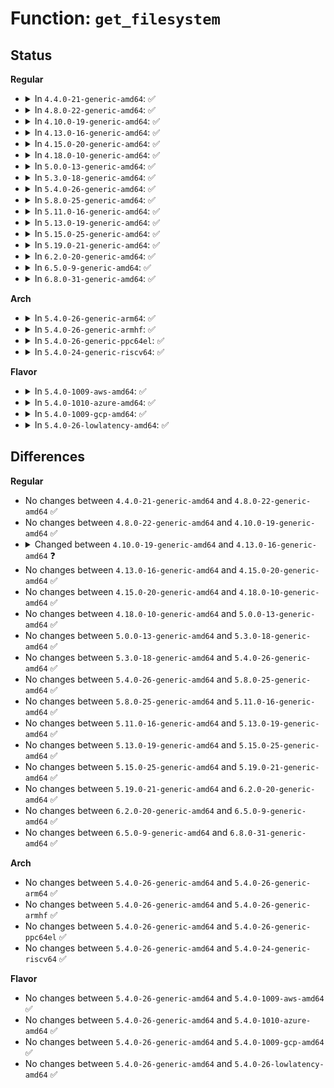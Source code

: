 # Function: <code>get_filesystem</code>

## Status
<b>Regular</b>
<ul>
<li>
<details>
<summary>In <code>4.4.0-21-generic-amd64</code>: ✅</summary>

```c
void get_filesystem(struct file_system_type * fs)
```

```json
{
  "name": "get_filesystem",
  "collision_type": "Unique Global",
  "inline_type": "No",
  "funcs": [
    {
      "addr": 18446744071581119376,
      "name": "get_filesystem",
      "external": true,
      "loc": "fs/filesystems.c:36",
      "file": "fs/filesystems.c",
      "inline": "seen, unknown",
      "caller_inline": [],
      "caller_func": [
        "fs/super.c:sget_userns"
      ]
    }
  ],
  "symbols": [
    {
      "addr": 18446744071581119376,
      "name": "get_filesystem",
      "section": ".text",
      "bind": "STB_GLOBAL",
      "size": 20
    }
  ]
}
```
</details>
</li>
<li>
<details>
<summary>In <code>4.8.0-22-generic-amd64</code>: ✅</summary>

```c
void get_filesystem(struct file_system_type * fs)
```

```json
{
  "name": "get_filesystem",
  "collision_type": "Unique Global",
  "inline_type": "No",
  "funcs": [
    {
      "addr": 18446744071581285104,
      "name": "get_filesystem",
      "external": true,
      "loc": "fs/filesystems.c:36",
      "file": "fs/filesystems.c",
      "inline": "seen, unknown",
      "caller_inline": [],
      "caller_func": [
        "fs/super.c:sget_userns"
      ]
    }
  ],
  "symbols": [
    {
      "addr": 18446744071581285104,
      "name": "get_filesystem",
      "section": ".text",
      "bind": "STB_GLOBAL",
      "size": 20
    }
  ]
}
```
</details>
</li>
<li>
<details>
<summary>In <code>4.10.0-19-generic-amd64</code>: ✅</summary>

```c
void get_filesystem(struct file_system_type * fs)
```

```json
{
  "name": "get_filesystem",
  "collision_type": "Unique Global",
  "inline_type": "No",
  "funcs": [
    {
      "addr": 18446744071581363520,
      "name": "get_filesystem",
      "external": true,
      "loc": "fs/filesystems.c:36",
      "file": "fs/filesystems.c",
      "inline": "seen, unknown",
      "caller_inline": [],
      "caller_func": [
        "fs/super.c:sget_userns"
      ]
    }
  ],
  "symbols": [
    {
      "addr": 18446744071581363520,
      "name": "get_filesystem",
      "section": ".text",
      "bind": "STB_GLOBAL",
      "size": 20
    }
  ]
}
```
</details>
</li>
<li>
<details>
<summary>In <code>4.13.0-16-generic-amd64</code>: ✅</summary>

```c
struct file_system_type * get_filesystem(struct file_system_type * fs)
```

```json
{
  "name": "get_filesystem",
  "collision_type": "Unique Global",
  "inline_type": "No",
  "funcs": [
    {
      "addr": 18446744071581418880,
      "name": "get_filesystem",
      "external": true,
      "loc": "fs/filesystems.c:36",
      "file": "fs/filesystems.c",
      "inline": "seen, unknown",
      "caller_inline": [],
      "caller_func": [
        "fs/super.c:sget_userns"
      ]
    }
  ],
  "symbols": [
    {
      "addr": 18446744071581418880,
      "name": "get_filesystem",
      "section": ".text",
      "bind": "STB_GLOBAL",
      "size": 28
    }
  ]
}
```
</details>
</li>
<li>
<details>
<summary>In <code>4.15.0-20-generic-amd64</code>: ✅</summary>

```c
struct file_system_type * get_filesystem(struct file_system_type * fs)
```

```json
{
  "name": "get_filesystem",
  "collision_type": "Unique Global",
  "inline_type": "No",
  "funcs": [
    {
      "addr": 18446744071581560448,
      "name": "get_filesystem",
      "external": true,
      "loc": "fs/filesystems.c:37",
      "file": "fs/filesystems.c",
      "inline": "seen, unknown",
      "caller_inline": [],
      "caller_func": [
        "fs/super.c:sget_userns"
      ]
    }
  ],
  "symbols": [
    {
      "addr": 18446744071581560448,
      "name": "get_filesystem",
      "section": ".text",
      "bind": "STB_GLOBAL",
      "size": 28
    }
  ]
}
```
</details>
</li>
<li>
<details>
<summary>In <code>4.18.0-10-generic-amd64</code>: ✅</summary>

```c
struct file_system_type * get_filesystem(struct file_system_type * fs)
```

```json
{
  "name": "get_filesystem",
  "collision_type": "Unique Global",
  "inline_type": "No",
  "funcs": [
    {
      "addr": 18446744071581717120,
      "name": "get_filesystem",
      "external": true,
      "loc": "fs/filesystems.c:37",
      "file": "fs/filesystems.c",
      "inline": "seen, unknown",
      "caller_inline": [],
      "caller_func": [
        "fs/super.c:sget_userns"
      ]
    }
  ],
  "symbols": [
    {
      "addr": 18446744071581717120,
      "name": "get_filesystem",
      "section": ".text",
      "bind": "STB_GLOBAL",
      "size": 28
    }
  ]
}
```
</details>
</li>
<li>
<details>
<summary>In <code>5.0.0-13-generic-amd64</code>: ✅</summary>

```c
struct file_system_type * get_filesystem(struct file_system_type * fs)
```

```json
{
  "name": "get_filesystem",
  "collision_type": "Unique Global",
  "inline_type": "No",
  "funcs": [
    {
      "addr": 18446744071581803840,
      "name": "get_filesystem",
      "external": true,
      "loc": "fs/filesystems.c:37",
      "file": "fs/filesystems.c",
      "inline": "seen, unknown",
      "caller_inline": [],
      "caller_func": [
        "fs/super.c:sget_userns"
      ]
    }
  ],
  "symbols": [
    {
      "addr": 18446744071581803840,
      "name": "get_filesystem",
      "section": ".text",
      "bind": "STB_GLOBAL",
      "size": 28
    }
  ]
}
```
</details>
</li>
<li>
<details>
<summary>In <code>5.3.0-18-generic-amd64</code>: ✅</summary>

```c
struct file_system_type * get_filesystem(struct file_system_type * fs)
```

```json
{
  "name": "get_filesystem",
  "collision_type": "Unique Global",
  "inline_type": "No",
  "funcs": [
    {
      "addr": 18446744071581922704,
      "name": "get_filesystem",
      "external": true,
      "loc": "fs/filesystems.c:38",
      "file": "fs/filesystems.c",
      "inline": "seen, unknown",
      "caller_inline": [],
      "caller_func": [
        "kernel/cgroup/cgroup.c:cpuset_init_fs_context",
        "fs/super.c:sget",
        "fs/super.c:sget_fc",
        "fs/fs_context.c:vfs_dup_fs_context",
        "fs/fs_context.c:alloc_fs_context"
      ]
    }
  ],
  "symbols": [
    {
      "addr": 18446744071581922704,
      "name": "get_filesystem",
      "section": ".text",
      "bind": "STB_GLOBAL",
      "size": 30
    }
  ]
}
```
</details>
</li>
<li>
<details>
<summary>In <code>5.4.0-26-generic-amd64</code>: ✅</summary>

```c
struct file_system_type * get_filesystem(struct file_system_type * fs)
```

```json
{
  "name": "get_filesystem",
  "collision_type": "Unique Global",
  "inline_type": "No",
  "funcs": [
    {
      "addr": 18446744071581995104,
      "name": "get_filesystem",
      "external": true,
      "loc": "fs/filesystems.c:38",
      "file": "fs/filesystems.c",
      "inline": "seen, unknown",
      "caller_inline": [],
      "caller_func": [
        "kernel/cgroup/cgroup.c:cpuset_init_fs_context",
        "fs/super.c:sget",
        "fs/super.c:sget_fc",
        "fs/fs_context.c:vfs_dup_fs_context",
        "fs/fs_context.c:alloc_fs_context"
      ]
    }
  ],
  "symbols": [
    {
      "addr": 18446744071581995104,
      "name": "get_filesystem",
      "section": ".text",
      "bind": "STB_GLOBAL",
      "size": 30
    }
  ]
}
```
</details>
</li>
<li>
<details>
<summary>In <code>5.8.0-25-generic-amd64</code>: ✅</summary>

```c
struct file_system_type * get_filesystem(struct file_system_type * fs)
```

```json
{
  "name": "get_filesystem",
  "collision_type": "Unique Global",
  "inline_type": "No",
  "funcs": [
    {
      "addr": 18446744071582229152,
      "name": "get_filesystem",
      "external": true,
      "loc": "fs/filesystems.c:38",
      "file": "fs/filesystems.c",
      "inline": "seen, unknown",
      "caller_inline": [],
      "caller_func": [
        "kernel/cgroup/cgroup.c:cpuset_init_fs_context",
        "fs/super.c:sget",
        "fs/super.c:sget_fc",
        "fs/fs_context.c:vfs_dup_fs_context",
        "fs/fs_context.c:alloc_fs_context"
      ]
    }
  ],
  "symbols": [
    {
      "addr": 18446744071582229152,
      "name": "get_filesystem",
      "section": ".text",
      "bind": "STB_GLOBAL",
      "size": 32
    }
  ]
}
```
</details>
</li>
<li>
<details>
<summary>In <code>5.11.0-16-generic-amd64</code>: ✅</summary>

```c
struct file_system_type * get_filesystem(struct file_system_type * fs)
```

```json
{
  "name": "get_filesystem",
  "collision_type": "Unique Global",
  "inline_type": "No",
  "funcs": [
    {
      "addr": 18446744071582277552,
      "name": "get_filesystem",
      "external": true,
      "loc": "fs/filesystems.c:38",
      "file": "fs/filesystems.c",
      "inline": "seen, unknown",
      "caller_inline": [],
      "caller_func": [
        "kernel/cgroup/cgroup.c:cpuset_init_fs_context",
        "fs/super.c:sget",
        "fs/super.c:sget_fc",
        "fs/fs_context.c:vfs_dup_fs_context",
        "fs/fs_context.c:alloc_fs_context"
      ]
    }
  ],
  "symbols": [
    {
      "addr": 18446744071582277552,
      "name": "get_filesystem",
      "section": ".text",
      "bind": "STB_GLOBAL",
      "size": 32
    }
  ]
}
```
</details>
</li>
<li>
<details>
<summary>In <code>5.13.0-19-generic-amd64</code>: ✅</summary>

```c
struct file_system_type * get_filesystem(struct file_system_type * fs)
```

```json
{
  "name": "get_filesystem",
  "collision_type": "Unique Global",
  "inline_type": "No",
  "funcs": [
    {
      "addr": 18446744071582303088,
      "name": "get_filesystem",
      "external": true,
      "loc": "fs/filesystems.c:38",
      "file": "fs/filesystems.c",
      "inline": "seen, unknown",
      "caller_inline": [],
      "caller_func": [
        "kernel/cgroup/cgroup.c:cpuset_init_fs_context",
        "fs/super.c:sget",
        "fs/super.c:sget_fc",
        "fs/fs_context.c:vfs_dup_fs_context",
        "fs/fs_context.c:alloc_fs_context"
      ]
    }
  ],
  "symbols": [
    {
      "addr": 18446744071582303088,
      "name": "get_filesystem",
      "section": ".text",
      "bind": "STB_GLOBAL",
      "size": 32
    }
  ]
}
```
</details>
</li>
<li>
<details>
<summary>In <code>5.15.0-25-generic-amd64</code>: ✅</summary>

```c
struct file_system_type * get_filesystem(struct file_system_type * fs)
```

```json
{
  "name": "get_filesystem",
  "collision_type": "Unique Global",
  "inline_type": "No",
  "funcs": [
    {
      "addr": 18446744071582622144,
      "name": "get_filesystem",
      "external": true,
      "loc": "fs/filesystems.c:38",
      "file": "fs/filesystems.c",
      "inline": "seen, unknown",
      "caller_inline": [],
      "caller_func": [
        "kernel/cgroup/cgroup.c:cpuset_init_fs_context",
        "fs/super.c:sget",
        "fs/super.c:sget_fc",
        "fs/fs_context.c:vfs_dup_fs_context",
        "fs/fs_context.c:alloc_fs_context"
      ]
    }
  ],
  "symbols": [
    {
      "addr": 18446744071582622144,
      "name": "get_filesystem",
      "section": ".text",
      "bind": "STB_GLOBAL",
      "size": 32
    }
  ]
}
```
</details>
</li>
<li>
<details>
<summary>In <code>5.19.0-21-generic-amd64</code>: ✅</summary>

```c
struct file_system_type * get_filesystem(struct file_system_type * fs)
```

```json
{
  "name": "get_filesystem",
  "collision_type": "Unique Global",
  "inline_type": "No",
  "funcs": [
    {
      "addr": 18446744071583157536,
      "name": "get_filesystem",
      "external": true,
      "loc": "fs/filesystems.c:38",
      "file": "fs/filesystems.c",
      "inline": "seen, unknown",
      "caller_inline": [],
      "caller_func": [
        "kernel/cgroup/cgroup.c:cpuset_init_fs_context",
        "fs/super.c:sget",
        "fs/super.c:sget_fc",
        "fs/fs_context.c:vfs_dup_fs_context",
        "fs/fs_context.c:alloc_fs_context"
      ]
    }
  ],
  "symbols": [
    {
      "addr": 18446744071583157536,
      "name": "get_filesystem",
      "section": ".text",
      "bind": "STB_GLOBAL",
      "size": 37
    }
  ]
}
```
</details>
</li>
<li>
<details>
<summary>In <code>6.2.0-20-generic-amd64</code>: ✅</summary>

```c
struct file_system_type * get_filesystem(struct file_system_type * fs)
```

```json
{
  "name": "get_filesystem",
  "collision_type": "Unique Global",
  "inline_type": "No",
  "funcs": [
    {
      "addr": 18446744071583731440,
      "name": "get_filesystem",
      "external": true,
      "loc": "fs/filesystems.c:38",
      "file": "fs/filesystems.c",
      "inline": "seen, unknown",
      "caller_inline": [],
      "caller_func": [
        "kernel/cgroup/cgroup.c:cpuset_init_fs_context",
        "fs/super.c:sget",
        "fs/super.c:sget_fc",
        "fs/fs_context.c:alloc_fs_context"
      ]
    }
  ],
  "symbols": [
    {
      "addr": 18446744071583731440,
      "name": "get_filesystem",
      "section": ".text",
      "bind": "STB_GLOBAL",
      "size": 37
    }
  ]
}
```
</details>
</li>
<li>
<details>
<summary>In <code>6.5.0-9-generic-amd64</code>: ✅</summary>

```c
struct file_system_type * get_filesystem(struct file_system_type * fs)
```

```json
{
  "name": "get_filesystem",
  "collision_type": "Unique Global",
  "inline_type": "No",
  "funcs": [
    {
      "addr": 18446744071583948480,
      "name": "get_filesystem",
      "external": true,
      "loc": "fs/filesystems.c:38",
      "file": "fs/filesystems.c",
      "inline": "seen, unknown",
      "caller_inline": [],
      "caller_func": [
        "kernel/cgroup/cgroup.c:cpuset_init_fs_context",
        "fs/super.c:sget",
        "fs/super.c:sget_fc",
        "fs/fs_context.c:alloc_fs_context"
      ]
    }
  ],
  "symbols": [
    {
      "addr": 18446744071583948480,
      "name": "get_filesystem",
      "section": ".text",
      "bind": "STB_GLOBAL",
      "size": 37
    }
  ]
}
```
</details>
</li>
<li>
<details>
<summary>In <code>6.8.0-31-generic-amd64</code>: ✅</summary>

```c
struct file_system_type * get_filesystem(struct file_system_type * fs)
```

```json
{
  "name": "get_filesystem",
  "collision_type": "Unique Global",
  "inline_type": "No",
  "funcs": [
    {
      "addr": 18446744071584155920,
      "name": "get_filesystem",
      "external": true,
      "loc": "fs/filesystems.c:38",
      "file": "fs/filesystems.c",
      "inline": "seen, unknown",
      "caller_inline": [],
      "caller_func": [
        "kernel/cgroup/cgroup.c:cpuset_init_fs_context",
        "fs/super.c:sget",
        "fs/super.c:sget_fc",
        "fs/fs_context.c:alloc_fs_context"
      ]
    }
  ],
  "symbols": [
    {
      "addr": 18446744071584155920,
      "name": "get_filesystem",
      "section": ".text",
      "bind": "STB_GLOBAL",
      "size": 37
    }
  ]
}
```
</details>
</li>
</ul>
<b>Arch</b>
<ul>
<li>
<details>
<summary>In <code>5.4.0-26-generic-arm64</code>: ✅</summary>

```c
struct file_system_type * get_filesystem(struct file_system_type * fs)
```

```json
{
  "name": "get_filesystem",
  "collision_type": "Unique Global",
  "inline_type": "No",
  "funcs": [
    {
      "addr": 18446603336493512624,
      "name": "get_filesystem",
      "external": true,
      "loc": "fs/filesystems.c:38",
      "file": "fs/filesystems.c",
      "inline": "seen, unknown",
      "caller_inline": [],
      "caller_func": [
        "kernel/cgroup/cgroup.c:cpuset_init_fs_context",
        "fs/super.c:sget",
        "fs/super.c:sget_fc",
        "fs/fs_context.c:vfs_dup_fs_context",
        "fs/fs_context.c:alloc_fs_context"
      ]
    }
  ],
  "symbols": [
    {
      "addr": 18446603336493512624,
      "name": "get_filesystem",
      "section": ".text",
      "bind": "STB_GLOBAL",
      "size": 48
    }
  ]
}
```
</details>
</li>
<li>
<details>
<summary>In <code>5.4.0-26-generic-armhf</code>: ✅</summary>

```c
struct file_system_type * get_filesystem(struct file_system_type * fs)
```

```json
{
  "name": "get_filesystem",
  "collision_type": "Unique Global",
  "inline_type": "No",
  "funcs": [
    {
      "addr": 3227066764,
      "name": "get_filesystem",
      "external": true,
      "loc": "fs/filesystems.c:38",
      "file": "fs/filesystems.c",
      "inline": "seen, unknown",
      "caller_inline": [],
      "caller_func": [
        "kernel/cgroup/cgroup.c:cpuset_init_fs_context",
        "fs/super.c:sget",
        "fs/super.c:sget_fc",
        "fs/fs_context.c:vfs_dup_fs_context",
        "fs/fs_context.c:alloc_fs_context"
      ]
    }
  ],
  "symbols": [
    {
      "addr": 3227066764,
      "name": "get_filesystem",
      "section": ".text",
      "bind": "STB_GLOBAL",
      "size": 40
    }
  ]
}
```
</details>
</li>
<li>
<details>
<summary>In <code>5.4.0-26-generic-ppc64el</code>: ✅</summary>

```c
struct file_system_type * get_filesystem(struct file_system_type * fs)
```

```json
{
  "name": "get_filesystem",
  "collision_type": "Unique Global",
  "inline_type": "No",
  "funcs": [
    {
      "addr": 13835058055287076160,
      "name": "get_filesystem",
      "external": true,
      "loc": "fs/filesystems.c:38",
      "file": "fs/filesystems.c",
      "inline": "seen, unknown",
      "caller_inline": [],
      "caller_func": [
        "kernel/cgroup/cgroup.c:cpuset_init_fs_context",
        "fs/super.c:sget",
        "fs/super.c:sget_fc",
        "fs/fs_context.c:vfs_dup_fs_context",
        "fs/fs_context.c:alloc_fs_context"
      ]
    }
  ],
  "symbols": [
    {
      "addr": 13835058055287076160,
      "name": "get_filesystem",
      "section": ".text",
      "bind": "STB_GLOBAL",
      "size": 72
    }
  ]
}
```
</details>
</li>
<li>
<details>
<summary>In <code>5.4.0-24-generic-riscv64</code>: ✅</summary>

```c
struct file_system_type * get_filesystem(struct file_system_type * fs)
```

```json
{
  "name": "get_filesystem",
  "collision_type": "Unique Global",
  "inline_type": "No",
  "funcs": [
    {
      "addr": 18446743936273182134,
      "name": "get_filesystem",
      "external": true,
      "loc": "fs/filesystems.c:38",
      "file": "fs/filesystems.c",
      "inline": "seen, unknown",
      "caller_inline": [],
      "caller_func": [
        "kernel/cgroup/cgroup.c:cpuset_init_fs_context",
        "fs/super.c:sget",
        "fs/super.c:sget_fc",
        "fs/fs_context.c:alloc_fs_context"
      ]
    }
  ],
  "symbols": [
    {
      "addr": 18446743936273182134,
      "name": "get_filesystem",
      "section": ".text",
      "bind": "STB_GLOBAL",
      "size": 44
    }
  ]
}
```
</details>
</li>
</ul>
<b>Flavor</b>
<ul>
<li>
<details>
<summary>In <code>5.4.0-1009-aws-amd64</code>: ✅</summary>

```c
struct file_system_type * get_filesystem(struct file_system_type * fs)
```

```json
{
  "name": "get_filesystem",
  "collision_type": "Unique Global",
  "inline_type": "No",
  "funcs": [
    {
      "addr": 18446744071581963840,
      "name": "get_filesystem",
      "external": true,
      "loc": "fs/filesystems.c:38",
      "file": "fs/filesystems.c",
      "inline": "seen, unknown",
      "caller_inline": [],
      "caller_func": [
        "kernel/cgroup/cgroup.c:cpuset_init_fs_context",
        "fs/super.c:sget",
        "fs/super.c:sget_fc",
        "fs/fs_context.c:vfs_dup_fs_context",
        "fs/fs_context.c:alloc_fs_context"
      ]
    }
  ],
  "symbols": [
    {
      "addr": 18446744071581963840,
      "name": "get_filesystem",
      "section": ".text",
      "bind": "STB_GLOBAL",
      "size": 30
    }
  ]
}
```
</details>
</li>
<li>
<details>
<summary>In <code>5.4.0-1010-azure-amd64</code>: ✅</summary>

```c
struct file_system_type * get_filesystem(struct file_system_type * fs)
```

```json
{
  "name": "get_filesystem",
  "collision_type": "Unique Global",
  "inline_type": "No",
  "funcs": [
    {
      "addr": 18446744071581901408,
      "name": "get_filesystem",
      "external": true,
      "loc": "fs/filesystems.c:38",
      "file": "fs/filesystems.c",
      "inline": "seen, unknown",
      "caller_inline": [],
      "caller_func": [
        "kernel/cgroup/cgroup.c:cpuset_init_fs_context",
        "fs/super.c:sget",
        "fs/super.c:sget_fc",
        "fs/fs_context.c:vfs_dup_fs_context",
        "fs/fs_context.c:alloc_fs_context"
      ]
    }
  ],
  "symbols": [
    {
      "addr": 18446744071581901408,
      "name": "get_filesystem",
      "section": ".text",
      "bind": "STB_GLOBAL",
      "size": 30
    }
  ]
}
```
</details>
</li>
<li>
<details>
<summary>In <code>5.4.0-1009-gcp-amd64</code>: ✅</summary>

```c
struct file_system_type * get_filesystem(struct file_system_type * fs)
```

```json
{
  "name": "get_filesystem",
  "collision_type": "Unique Global",
  "inline_type": "No",
  "funcs": [
    {
      "addr": 18446744071581955120,
      "name": "get_filesystem",
      "external": true,
      "loc": "fs/filesystems.c:38",
      "file": "fs/filesystems.c",
      "inline": "seen, unknown",
      "caller_inline": [],
      "caller_func": [
        "kernel/cgroup/cgroup.c:cpuset_init_fs_context",
        "fs/super.c:sget",
        "fs/super.c:sget_fc",
        "fs/fs_context.c:vfs_dup_fs_context",
        "fs/fs_context.c:alloc_fs_context"
      ]
    }
  ],
  "symbols": [
    {
      "addr": 18446744071581955120,
      "name": "get_filesystem",
      "section": ".text",
      "bind": "STB_GLOBAL",
      "size": 30
    }
  ]
}
```
</details>
</li>
<li>
<details>
<summary>In <code>5.4.0-26-lowlatency-amd64</code>: ✅</summary>

```c
struct file_system_type * get_filesystem(struct file_system_type * fs)
```

```json
{
  "name": "get_filesystem",
  "collision_type": "Unique Global",
  "inline_type": "No",
  "funcs": [
    {
      "addr": 18446744071582025424,
      "name": "get_filesystem",
      "external": true,
      "loc": "fs/filesystems.c:38",
      "file": "fs/filesystems.c",
      "inline": "seen, unknown",
      "caller_inline": [],
      "caller_func": [
        "kernel/cgroup/cgroup.c:cpuset_init_fs_context",
        "fs/super.c:sget",
        "fs/super.c:sget_fc",
        "fs/fs_context.c:vfs_dup_fs_context",
        "fs/fs_context.c:alloc_fs_context"
      ]
    }
  ],
  "symbols": [
    {
      "addr": 18446744071582025424,
      "name": "get_filesystem",
      "section": ".text",
      "bind": "STB_GLOBAL",
      "size": 30
    }
  ]
}
```
</details>
</li>
</ul>

## Differences
<b>Regular</b>
<ul>
<li>
No changes between <code>4.4.0-21-generic-amd64</code> and <code>4.8.0-22-generic-amd64</code> ✅
</li>
<li>
No changes between <code>4.8.0-22-generic-amd64</code> and <code>4.10.0-19-generic-amd64</code> ✅
</li>
<li>
<details>
<summary>Changed between <code>4.10.0-19-generic-amd64</code> and <code>4.13.0-16-generic-amd64</code> ❓</summary>
<ul>
<li>
<b>Return type changed. </b>
<code>void</code> ➡️ <code>struct file_system_type *</code>
</li>
</ul>
</details>
</li>
<li>
No changes between <code>4.13.0-16-generic-amd64</code> and <code>4.15.0-20-generic-amd64</code> ✅
</li>
<li>
No changes between <code>4.15.0-20-generic-amd64</code> and <code>4.18.0-10-generic-amd64</code> ✅
</li>
<li>
No changes between <code>4.18.0-10-generic-amd64</code> and <code>5.0.0-13-generic-amd64</code> ✅
</li>
<li>
No changes between <code>5.0.0-13-generic-amd64</code> and <code>5.3.0-18-generic-amd64</code> ✅
</li>
<li>
No changes between <code>5.3.0-18-generic-amd64</code> and <code>5.4.0-26-generic-amd64</code> ✅
</li>
<li>
No changes between <code>5.4.0-26-generic-amd64</code> and <code>5.8.0-25-generic-amd64</code> ✅
</li>
<li>
No changes between <code>5.8.0-25-generic-amd64</code> and <code>5.11.0-16-generic-amd64</code> ✅
</li>
<li>
No changes between <code>5.11.0-16-generic-amd64</code> and <code>5.13.0-19-generic-amd64</code> ✅
</li>
<li>
No changes between <code>5.13.0-19-generic-amd64</code> and <code>5.15.0-25-generic-amd64</code> ✅
</li>
<li>
No changes between <code>5.15.0-25-generic-amd64</code> and <code>5.19.0-21-generic-amd64</code> ✅
</li>
<li>
No changes between <code>5.19.0-21-generic-amd64</code> and <code>6.2.0-20-generic-amd64</code> ✅
</li>
<li>
No changes between <code>6.2.0-20-generic-amd64</code> and <code>6.5.0-9-generic-amd64</code> ✅
</li>
<li>
No changes between <code>6.5.0-9-generic-amd64</code> and <code>6.8.0-31-generic-amd64</code> ✅
</li>
</ul>
<b>Arch</b>
<ul>
<li>
No changes between <code>5.4.0-26-generic-amd64</code> and <code>5.4.0-26-generic-arm64</code> ✅
</li>
<li>
No changes between <code>5.4.0-26-generic-amd64</code> and <code>5.4.0-26-generic-armhf</code> ✅
</li>
<li>
No changes between <code>5.4.0-26-generic-amd64</code> and <code>5.4.0-26-generic-ppc64el</code> ✅
</li>
<li>
No changes between <code>5.4.0-26-generic-amd64</code> and <code>5.4.0-24-generic-riscv64</code> ✅
</li>
</ul>
<b>Flavor</b>
<ul>
<li>
No changes between <code>5.4.0-26-generic-amd64</code> and <code>5.4.0-1009-aws-amd64</code> ✅
</li>
<li>
No changes between <code>5.4.0-26-generic-amd64</code> and <code>5.4.0-1010-azure-amd64</code> ✅
</li>
<li>
No changes between <code>5.4.0-26-generic-amd64</code> and <code>5.4.0-1009-gcp-amd64</code> ✅
</li>
<li>
No changes between <code>5.4.0-26-generic-amd64</code> and <code>5.4.0-26-lowlatency-amd64</code> ✅
</li>
</ul>
